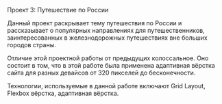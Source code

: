 Проект 3: Путешествие по России

Данный проект раскрывает тему путешествия по России и рассказывает о популярных направлениях для путешественников, заинтересованных в железнодорожных путешествиях вне больших городов страны. 

Отличие этой проектной работы от предыдущих колоссальное. Оно состоит в том, что в этой работе была применена адаптивная вёрстка сайта для разных девайсов от 320 пикселей до бесконечности.

Технологии, используемые в данной работе включают Grid Layout, Flexbox вёрстка, адаптивная вёрстка.